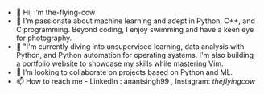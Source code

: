 - 👋 Hi, I’m the-flying-cow
- 👀 I'm passionate about machine learning and adept in Python, C++, and C programming. Beyond coding, I enjoy swimming and have a keen eye for photography.
- 🌱 "I'm currently diving into unsupervised learning, data analysis with Python, and Python automation for operating systems. I'm also building a portfolio website to showcase my skills while mastering Vim.
- 💞️ I’m looking to collaborate on projects based on Python and ML.
- 📫 How to reach me - LinkedIn : anantsingh99 , Instagram: _theflyingcow_ 

<!---
the-flying-cow/the-flying-cow is a ✨ special ✨ repository because its `README.md` (this file) appears on your GitHub profile.
You can click the Preview link to take a look at your changes.
--->
